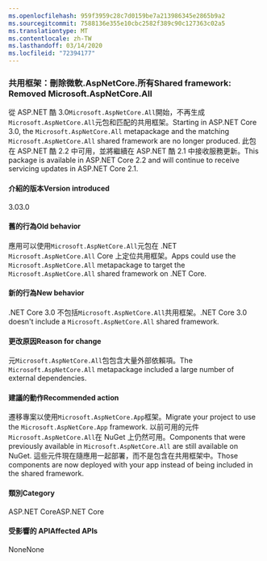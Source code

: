 ```yaml
---
ms.openlocfilehash: 959f3959c28c7d0159be7a213986345e2865b9a2
ms.sourcegitcommit: 7588136e355e10cbc2582f389c90c127363c02a5
ms.translationtype: MT
ms.contentlocale: zh-TW
ms.lasthandoff: 03/14/2020
ms.locfileid: "72394177"
---
```

### <a name="shared-framework-removed-microsoftaspnetcoreall"></a><span data-ttu-id="c621f-101">共用框架：刪除微軟.AspNetCore.所有</span><span class="sxs-lookup"><span data-stu-id="c621f-101">Shared framework: Removed Microsoft.AspNetCore.All</span></span>

<span data-ttu-id="c621f-102">從 ASP.NET 酷 3.0`Microsoft.AspNetCore.All`開始，不再生成`Microsoft.AspNetCore.All`元包和匹配的共用框架。</span><span class="sxs-lookup"><span data-stu-id="c621f-102">Starting in ASP.NET Core 3.0, the `Microsoft.AspNetCore.All` metapackage and the matching `Microsoft.AspNetCore.All` shared framework are no longer produced.</span></span> <span data-ttu-id="c621f-103">此包在 ASP.NET 酷 2.2 中可用，並將繼續在 ASP.NET 酷 2.1 中接收服務更新。</span><span class="sxs-lookup"><span data-stu-id="c621f-103">This package is available in ASP.NET Core 2.2 and will continue to receive servicing updates in ASP.NET Core 2.1.</span></span>

#### <a name="version-introduced"></a><span data-ttu-id="c621f-104">介紹的版本</span><span class="sxs-lookup"><span data-stu-id="c621f-104">Version introduced</span></span>

<span data-ttu-id="c621f-105">3.0</span><span class="sxs-lookup"><span data-stu-id="c621f-105">3.0</span></span>

#### <a name="old-behavior"></a><span data-ttu-id="c621f-106">舊的行為</span><span class="sxs-lookup"><span data-stu-id="c621f-106">Old behavior</span></span>

<span data-ttu-id="c621f-107">應用可以使用`Microsoft.AspNetCore.All`元包在 .NET `Microsoft.AspNetCore.All` Core 上定位共用框架。</span><span class="sxs-lookup"><span data-stu-id="c621f-107">Apps could use the `Microsoft.AspNetCore.All` metapackage to target the `Microsoft.AspNetCore.All` shared framework on .NET Core.</span></span>

#### <a name="new-behavior"></a><span data-ttu-id="c621f-108">新的行為</span><span class="sxs-lookup"><span data-stu-id="c621f-108">New behavior</span></span>

<span data-ttu-id="c621f-109">.NET Core 3.0 不包括`Microsoft.AspNetCore.All`共用框架。</span><span class="sxs-lookup"><span data-stu-id="c621f-109">.NET Core 3.0 doesn't include a `Microsoft.AspNetCore.All` shared framework.</span></span>

#### <a name="reason-for-change"></a><span data-ttu-id="c621f-110">更改原因</span><span class="sxs-lookup"><span data-stu-id="c621f-110">Reason for change</span></span>

<span data-ttu-id="c621f-111">元`Microsoft.AspNetCore.All`包包含大量外部依賴項。</span><span class="sxs-lookup"><span data-stu-id="c621f-111">The `Microsoft.AspNetCore.All` metapackage included a large number of external dependencies.</span></span>

#### <a name="recommended-action"></a><span data-ttu-id="c621f-112">建議的動作</span><span class="sxs-lookup"><span data-stu-id="c621f-112">Recommended action</span></span>

<span data-ttu-id="c621f-113">遷移專案以使用`Microsoft.AspNetCore.App`框架。</span><span class="sxs-lookup"><span data-stu-id="c621f-113">Migrate your project to use the `Microsoft.AspNetCore.App` framework.</span></span> <span data-ttu-id="c621f-114">以前可用的元件`Microsoft.AspNetCore.All`在 NuGet 上仍然可用。</span><span class="sxs-lookup"><span data-stu-id="c621f-114">Components that were previously available in `Microsoft.AspNetCore.All` are still available on NuGet.</span></span> <span data-ttu-id="c621f-115">這些元件現在隨應用一起部署，而不是包含在共用框架中。</span><span class="sxs-lookup"><span data-stu-id="c621f-115">Those components are now deployed with your app instead of being included in the shared framework.</span></span>

#### <a name="category"></a><span data-ttu-id="c621f-116">類別</span><span class="sxs-lookup"><span data-stu-id="c621f-116">Category</span></span>

<span data-ttu-id="c621f-117">ASP.NET Core</span><span class="sxs-lookup"><span data-stu-id="c621f-117">ASP.NET Core</span></span>

#### <a name="affected-apis"></a><span data-ttu-id="c621f-118">受影響的 API</span><span class="sxs-lookup"><span data-stu-id="c621f-118">Affected APIs</span></span>

<span data-ttu-id="c621f-119">None</span><span class="sxs-lookup"><span data-stu-id="c621f-119">None</span></span>

<!-- 

#### Affected APIs

Not detectable via API analysis

-->
